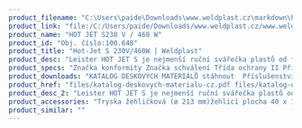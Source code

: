 ```yaml
---
product_filename: "C:\Users\paide\Downloads\www.weldplast.cz\markdown\hot-jet-s-230v460w.md"
product_link: "file:/C:/Users/paide/Downloads/www.weldplast.cz/www.weldplast.cz/hot-jet-s-230v460w"
product_name: "HOT JET S230 V / 460 W"
product_id: "Obj. číslo:100.648"
product_title: "Hot-Jet S 230V/460W | Weldplast"
product_desc: "Leister HOT JET S je nejmenší ruční svářečka plastů od firmy LEISTER. Její nízká hmotnost – pouhých 600 g včetně kabelu a úzké rukojeti – umožňuje vysoký výkon bez velké námahy.Nejmenší ruční „leisterka“ [lajsterka]Plynulé elektronické regulování teploty a průtoku vzduchuNízká úroveň hlukuIntegrovaný přizpůsobitelný podstavec"
product_specs: "Značka konformity Značka schválení Třída ochrany II PříkonW230 FrekvenceHz460 Max. teplota°C600 Průtok vzduchul/min20 / 80 Statický tlakPamax. 1600 Úroveň hlučnosti LpAdB59 Rozměry (D x ø)mm235 x 70 (rukojeť ø 40) Hmotnostkg04 (bez kabelu 3 m) Druh certifikaceCCA"
product_downloads: "KATALOG DESKOVÝCH MATERIÁLŮ stáhnout  Příslušenství (trysky) - HOT JET GHIBLI ELECTRON stáhnout  TECHNICKÉ TKANINY - katalog stáhnout  KATALOG PLOCHÉ STŘECHY stáhnout  HOT JET S - produktový list stáhnout  HOT JET S - manuál stáhnout"
product_href: "files/katalog-deskovych-materialu-cz.pdf files/katalog-deskovych-materialu-cz.pdf files/prehled-trysek-hotjet-ghibli-electron-cz.pdf files/prehled-trysek-hotjet-ghibli-electron-cz.pdf files/katalog-technicke-tkaniny-2019-web.pdf files/katalog-technicke-tkaniny-2019-web.pdf files/katalog-ploche-strechy-2018-05-el.pdf files/katalog-ploche-strechy-2018-05-el.pdf files/hot-jet-s-produktovy-list-leister.pdf files/hot-jet-s-produktovy-list-leister.pdf files/hot-jet-s-manual-cz-sk.pdf files/hot-jet-s-manual-cz-sk.pdf"
product_desc_2: "Leister HOT JET S je nejmenší ruční svářečka plastů od firmy LEISTER. Její nízká hmotnost – pouhých 600 g včetně kabelu a úzké rukojeti – umožňuje vysoký výkon bez velké námahy.Nejmenší ruční „leisterka“ [lajsterka]Plynulé elektronické regulování teploty a průtoku vzduchuNízká úroveň hlukuIntegrovaný přizpůsobitelný podstavec"
product_accessories: "Tryska žehličková (ø 213 mm)žehlicí plocha 40 x 19 mmTryska rychlosvařovací (ø 8 mm)profil drátu ø 5 mm zúžená vyhnutáAdaptér (ø 213 mm)na M14 pro šroubovací tryskyTryska reflektorová děrovaná (ø 8 mm)10 x 12 mm 90° zahnutáTryska reflektorová lžicová (ø 218 mm)25 x 30 mm 90° zahnutáTryska reflektorová děrovaná (ø 213 mm)50 x 35 mm 75° zahnutáTryska reflektorová děrovaná (ø 213 mm)20 x 35 mm 75° zahnutáTryska žehličková (ø 213 mm)žehlicí plocha 15 x 25 mmTryska tubulární (ø 213 mm)ø 12 mm 25 x 50 mm 90° zahnutáTryska tubulární (ø 213 mm)ø 25 mm 45 mm 45° vyhnutáTryska tubulární (ø 213 mm)ø 7 mm 40 mm 20° vyhnutáTryska tubulární (ø 213 mm)ø 3 x 1.5 mm 40 mm 45° zahnutáTryska tubulární (ø 213 mm)ø 15 mm 30 mm 45° vyhnutáTryska tubulární (ø 213 mm)ø 2 mm 40 mm 45° vyhnutáTryska tubulární (ø 213 mm)ø 10 mm 45 mm přímáTryska základní (ø 213 mm)ø 5 mm 41 mm 15° vyhnutáTryska přeplátovací (ø 213 mm)20 x 2 mm 30° vyhnutáTryska přeplátovací (ø 213 mm)15 x 2 mm 15° vyhnutá 30° zahnutáTryska rychlosvařovací (ø 8 mm)pro pásku 12 x 45 mmTryska rychlosvařovací (ø 8 mm)pro pásku 8 x 2 mmTryska stehovací (ø 8 mm)Tryska rychlosvařovací (ø 8 mm)profil drátu Δ 7 mmTryska rychlosvařovací (ø 8 mm)profil drátu Δ 57 mmTryska rychlosvařovací (ø 8 mm)profil drátu ø 5 mmTryska rychlosvařovací (ø 8 mm)profil drátu ø 4 mmTryska rychlosvařovací (ø 8 mm)profil drátu ø 3 mmTryska reflektorová děrovaná (ø 8 mm)ø 13 mm 75° zahnutáTryska tubulární (ø 213 mm)ø 213 mm 33 x 45 mm 90° zahnutáTryska tubulární (ø 213 mm)ø 4 mm 45 mm přímáTryska tubulární (ø 213 mm)ø 8 mm 30 mm přímáTryska tubulární (ø 213 mm)ø 3 x 1.5 mm 30 mm oválná přímáTryska základní (ø 213 mm)ø 5 mm 150 mm přímáTryska základní (ø 213 mm)ø 5 mm 45 mm přímáTryska přeplátovací (ø 213 mm)20 x 2 mm přímá 55 mm dlouháTryska přeplátovací (ø 213 mm)20 x 2 mm 75° vyhnutáTryska přeplátovací (ø 213 mm)10 x 2 mm 15° vyhnutá 30° zahnutáTryska štěrbinová (ø 213 mm)40 x 5 mm plocháTryska štěrbinová (ø 213 mm)50 x 8 mm přímáTryska rychlosvařovací (ø 8 mm)profil drátu ø 5 mm zúženáTryska rychlosvařovací (ø 8 mm)profil drátu ø 3 mm zúženáTryska rychlosvařovací (ø 8 mm)profil drátu ø 3 mm zúženáTryska štěrbinová (ø 213 mm)25 x 1 mm přímáTryska štěrbinová (ø 213 mm)30 x 1 mm přímáTryska štěrbinová (ø 213 mm)80 x 1 mm přímá"
product_similar: ""
---
```

